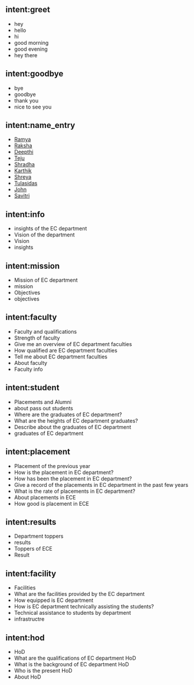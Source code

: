 
## intent:greet
- hey
- hello
- hi
- good morning
- good evening
- hey there

## intent:goodbye
- bye
- goodbye
- thank you
- nice to see you


## intent:name_entry
- [Ramya](name)
- [Raksha](name)
- [Deepthi](name)
- [Teju](name)
- [Shradha](name)
- [Karthik](name)
- [Shreya](name)
- [Tulasidas](name)
- [John](name)
- [Savitri](name)


## intent:info
- insights of the EC department
- Vision of the department
- Vision
- insights


## intent:mission
- Mission of EC department
- mission
- Objectives
- objectives

## intent:faculty
- Faculty and qualifications
- Strength of faculty 
- Give me an overview of EC department faculties
- How qualified are EC department faculties 
- Tell me about EC department faculties
- About faculty
- Faculty info

## intent:student
- Placements and Alumni
- about pass out students
- Where are the graduates of EC department? 
- What are the heights of EC department graduates? 
- Describe about the graduates of EC department
- graduates of EC department


## intent:placement
- Placement of the previous year
- How is the placement in EC department?
- How has been the placement in EC department? 
- Give a record of the placements in EC department in the past few years 
- What is the rate of placements in EC department?
- About placements in ECE
- How good is placement in ECE

## intent:results
- Department toppers
- results
- Toppers of ECE
- Result

## intent:facility
- Facilities
- What are the facilities provided by the EC department
- How equipped is EC department
- How is EC department technically assisting the students?
- Technical assistance to students by department
- infrastructre


## intent:hod
- HoD
- What are the qualifications of EC department HoD 
- What is the background of EC department HoD
- Who is the present HoD
- About HoD 

